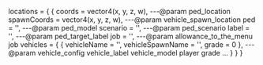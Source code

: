 locations = {
  {
      coords = vector4(x, y, z, w), ---@param ped_location
      spawnCoords = vector4(x, y, z, w), ---@param vehicle_spawn_location
      ped = '', ---@param ped_model
      scenario = '', ---@param ped_scenario
      label = '', ---@param ped_target_label
      job = '', ---@param allowance_to_the_menu job
      vehicles = {
          { vehicleName = '', vehicleSpawnName = '', grade = 0 }, ---@param vehicle_config vehicle_label vehicle_model player grade
          ...
      }
  }
}